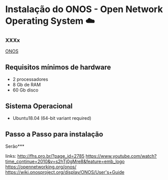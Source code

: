 # Instalação do ONOS - Open Network Operating System  :cloud:

### XXXx
[ONOS](https://***)

## Requisitos mínimos de hardware
- 2 processadores
- 8 Gb de RAM
- 60 Gb disco

## Sistema Operacional
- Ubuntu18.04 (64-bit variant required)

## Passo a Passo para instalação
Serão***

links:
http://fhs.pro.br/?page_id=2785
https://www.youtube.com/watch?time_continue=2010&v=s2hTj0gMre8&feature=emb_logo
https://opennetworking.org/onos/
https://wiki.onosproject.org/display/ONOS/User's+Guide
